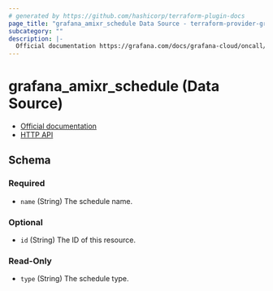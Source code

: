 ```yaml
---
# generated by https://github.com/hashicorp/terraform-plugin-docs
page_title: "grafana_amixr_schedule Data Source - terraform-provider-grafana"
subcategory: ""
description: |-
  Official documentation https://grafana.com/docs/grafana-cloud/oncall/calendar-schedules/HTTP API https://grafana.com/docs/grafana-cloud/oncall/oncall-api-reference/schedules/
---
```


# grafana_amixr_schedule (Data Source)

* [Official documentation](https://grafana.com/docs/grafana-cloud/oncall/calendar-schedules/)
* [HTTP API](https://grafana.com/docs/grafana-cloud/oncall/oncall-api-reference/schedules/)



<!-- schema generated by tfplugindocs -->
## Schema

### Required

- `name` (String) The schedule name.

### Optional

- `id` (String) The ID of this resource.

### Read-Only

- `type` (String) The schedule type.


